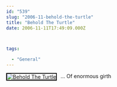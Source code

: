 ```yaml
---
id: "539"
slug: "2006-11-behold-the-turtle"
title: "Behold The Turtle"
date: 2006-11-11T17:49:09.000Z



tags:

  - "General"
---
```

<div class="sqs-html-content">
  <div style="float: left; margin-right: 10px; margin-bottom: 10px;"> <a href="http://www.flickr.com/photos/mclazarus/294763727/" title="Behold The Turtle"><img src="http://static.flickr.com/120/294763727_1aba73efcc_m.jpg" alt="Behold The Turtle" style="border: solid 2px #000000;" /></a>
</div>
<p>... Of enormous girth
<br clear="all" /></p>
</div>
